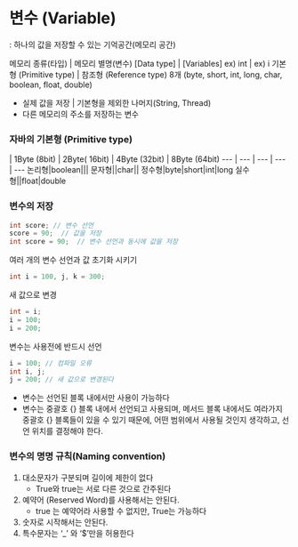 # 변수 (Variable)

: 하나의 값을 저장할 수 있는 기억공간(메모리 공간)

메모리 종류(타입) | 메모리 별명(변수)
[Data type] | [Variables]
ex) int | ex) i
기본형 (Primitive type) | 참조형 (Reference type)
8개 (byte, short, int, long, char, boolean, float, double) <br>
- 실제 값을 저장 | 기본형을 제외한 나머지(String, Thread) <br>
- 다른 메모리의 주소를 저장하는 변수

### 자바의 기본형 (Primitive type)
 | 1Byte (8bit) | 2Byte( 16bit) | 4Byte (32bit) | 8Byte (64bit)
--- | --- | --- | --- | ---
논리형|boolean|||
문자형||char|| 
정수형|byte|short|int|long
실수형||float|double

### 변수의 저장
```java
int score; // 변수 선언
score = 90;  // 값을 저장
int score = 90;  // 변수 선언과 동시에 값을 저장
```

여러 개의 변수 선언과 값 초기화 시키기
```java
int i = 100, j, k = 300;
```

새 값으로 변경
```java
int = i;
i = 100;
i = 200;  
```
변수는 사용전에 반드시 선언
```java
i = 100; // 컴파일 오류
int i, j; 
j = 200; // 새 값으로 변경된다
```

- 변수는 선언된 블록 내에서만 사용이 가능하다 
- 변수는 중괄호 {} 블록 내에서 선언되고 사용되며, 메서드 블록 내에서도 여라가지 중괄호 {} 블록들이 있을 수 있기 때문에,
  어떤 범위에서 사용될 것인지 생각하고, 선언 위치를 결정해야 한다.

### 변수의 명명 규칙(Naming convention)
1. 대소문자가 구분되며 길이에 제한이 없다 
    - True와 true는 서로 다른 것으로 간주된다
2. 예약어 (Reserved Word)를 사용해서는 안된다.
    - true 는 예약어라 사용할 수 없지만, True는 가능하다
3. 숫자로 시작해서는 안된다.
4. 특수문자는 ‘_’ 와 ‘$’만을 허용한다